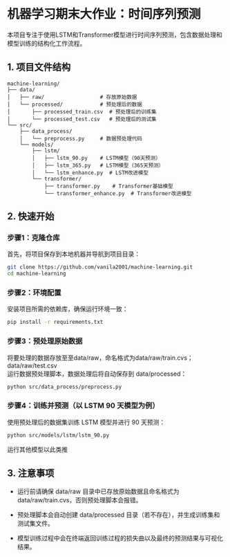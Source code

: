 # 机器学习期末大作业：时间序列预测
本项目专注于使用LSTM和Transformer模型进行时间序列预测，包含数据处理和模型训练的结构化工作流程。


## 1. 项目文件结构
```
machine-learning/
├── data/
│   ├── raw/                  # 存放原始数据
│   └── processed/            # 预处理后的数据
│       ├── processed_train.csv  # 预处理后的训练集
│       └── processed_test.csv   # 预处理后的测试集
└── src/
    ├── data_process/
    │   └── preprocess.py     # 数据预处理代码
    └── models/
        ├── lstm/
        │   ├── lstm_90.py    # LSTM模型（90天预测）
        │   ├── lstm_365.py   # LSTM模型（365天预测）
        │   └── lstm_enhance.py  # LSTM改进模型
        └── transformer/
            ├── transformer.py    # Transformer基础模型
            └── transformer_enhance.py  # Transformer改进模型
```
            

## 2. 快速开始

### 步骤1：克隆仓库
首先，将项目保存到本地机器并导航到项目目录：
```bash
git clone https://github.com/vanila2001/machine-learning.git
cd machine-learning
```

### 步骤2：环境配置
安装项目所需的依赖库，确保运行环境一致：
```bash
pip install -r requirements.txt
```

### 步骤3：预处理原始数据
将要处理的数据存放至至data/raw，命名格式为data/raw/train.cvs；data/raw/test.csv  
运行数据预处理脚本，数据处理后将自动保存到 data/processed：
```bash
python src/data_process/preprocess.py
```

### 步骤4：训练并预测（以 LSTM 90 天模型为例）
使用预处理后的数据集训练 LSTM 模型并进行 90 天预测：
```bash
python src/models/lstm/lstm_90.py
```
运行其他模型以此类推


## 3. 注意事项

- 运行前请确保 data/raw 目录中已存放原始数据且命名格式为data/raw/train.cvs，否则预处理脚本会报错。


- 预处理脚本会自动创建 data/processed 目录（若不存在），并生成训练集和测试集文件。

  
- 模型训练过程中会在终端返回训练过程的损失曲以及最终的预测结果与可视化结果。


